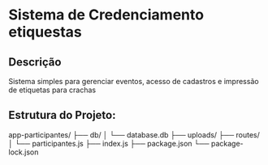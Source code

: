 # Sistema de Credenciamento etiquestas

## Descrição
Sistema simples para gerenciar eventos, acesso de cadastros e impressão de etiquetas para crachas


## Estrutura do Projeto:

app-participantes/
├── db/
│   └── database.db
├── uploads/
├── routes/
│   └── participantes.js
├── index.js
├── package.json
└── package-lock.json